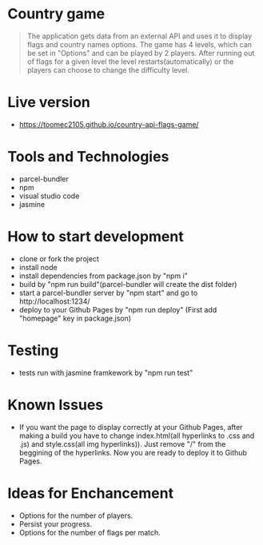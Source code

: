 # Country game



  >The application gets data from an external API and uses it to display flags and country names options.
  >The game has 4 levels, which can be set in "Options" and can be played by 2 players. 
  >After running out of flags for a given level the level restarts(automatically) 
  >or the players can choose to change the difficulty level.
  
# Live version 
  - https://toomec2105.github.io/country-api-flags-game/

# Tools and Technologies
 - parcel-bundler
 - npm
 - visual studio code
 - jasmine
# How to start development
 - clone or fork the project
 - install node 
 - install dependencies from package.json by "npm i"
 - build by "npm run build"(parcel-bundler will create the dist folder)
 - start a parcel-bundler server by "npm start" and go to http://localhost:1234/
 - deploy to your Github Pages by "npm run deploy" (First add "homepage" key in package.json)
# Testing
 - tests run with jasmine framkework by "npm run test"
# Known Issues
 - If you want the page to display correctly at your Github Pages, after making a build you have to change index.html(all hyperlinks to .css and .js) and style.css(all img hyperlinks)).
 Just remove "/" from the beggining of the hyperlinks.
Now you are ready to deploy it to Github Pages.


# Ideas for Enchancement
 - Options for the number of players.
 - Persist your progress.
 - Options for the number of flags per match.